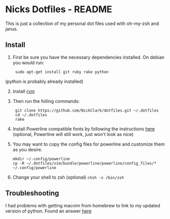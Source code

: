 Nicks Dotfiles - README
=======================

This is just a collection of my personal dot files used with oh-my-zsh
and janus.

Install
-------
1. First be sure you have the necessary dependencies installed. On debian
you would run:

        sudo apt-get install git ruby rake python
(python is probably already installed)

2. Install [rvm](http://beginrescueend.com/)

3. Then run the folling commands:

        git clone https://github.com/NickClark/dotfiles.git ~/.dotfiles
        cd ~/.dotfiles
        rake

4. Install Powerline compatible fonts by following the
   instructions [here](https://github.com/Lokaltog/powerline-fonts) (optional, Powerline will still work, just
won't look as nice)

5. You may want to copy the config files for powerline and customize them as you desire.

       mkdir ~/.config/powerline
       cp -R ~/.dotfiles/vim/bundle/powerline/powerline/config_files/* ~/.config/powerline

5. Change your shell to zsh (optional) `chsh -s /bin/zsh`

Troubleshooting
---------------
I had problems with getting macvim from homebrew to link to my updated
version of python. Found an answer [here](http://superuser.com/questions/440981/how-can-i-use-the-homebrew-python-version-with-homebrew-macvim-on-snow-leopard/440982#440982)
